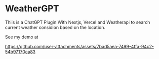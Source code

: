 # WeatherGPT

Thiis is a ChatGPT Plugin With Nextjs, Vercel and Weatherapi to search current weather considion based on the location.

See my demo at 

https://github.com/user-attachments/assets/7bad5aea-7499-4ffa-94c2-54b97170ca83

